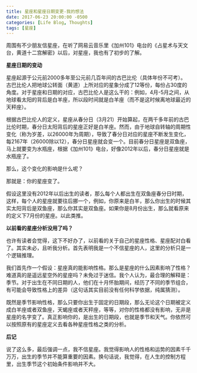 ```yaml
---
title: 星座和星座日期变更-我的想法 
date: 2017-06-23 20:00:00 -0500
categories: [Life Blog, Thoughts]
tags: [星座]
---
```


周围有不少朋友信星座，在听了网易云音乐里《加州101》电台的《占星术与天文台，黄道十二宫解密》以后，对星座，我也有了初步的了解。

**星座日期的变动**

星座起源于公元前2000多年至公元前几百年间的古巴比伦（具体年份不可考）。古巴比伦人把地球公转面（黄道）上所对应的星象分成了12等份，每份占30度的角度。对于星座和日期的对应，古巴比伦人是这么干的：例如，4月-5月之间，从地球看太阳的背后是白羊座，所以段时间就是白羊座（而不是这时候离地球最近的天秤座）。

根据古巴比伦人的定义，星座从春分日（3月21）开始算起，在两千多年前的古巴比伦时期，春分日太阳背后的星座正好是白羊座。然而，由于地球自转轴的周期性变化（称为岁差，以26000年为周期），导致了春分日对应的星座不断发生变化，每2167年（26000除以12），春分日星座就会变一个。目前春分日星座是双鱼座，马上就要变为水瓶座，根据《加州101》电台，好像2012年以后，春分日星座就是水瓶座了。

那么，这个变化的影响是什么呢？

那就是：你的星座变了。

假设这里没有2012年以后出生的读者，那么每个人都出生在双鱼座春分日时期，这样，每个人的星座就要往后挪一个，例如，你原来是白羊，那么你出生的时候其实太阳背后是双鱼座，那么你其实是双鱼座。如果你是8月份出生，那么就看原来的定义下7月份的星座。以此类推。

**以前看的星座分析没用了吗？**

也许有读者会觉得，这下不好办了，以前看的关于自己的星座性格、星座配对白看了。其实未必，且听我分析。首先表明我是一个不信星座的人，这里的分析只是一个逻辑推理。

我们首先作一个假设：星座真的能影响性格。那么是星座的什么因素影响了性格？难道真的是遥远星空外的星座吗？未免过于迷信。我个人认为，最合理的解释是：季节。对于出生在不同日期的人，他们在十月怀胎期间，经历了不同的季节组合，有可能会导致性格上的差异（这句话其实目前没有任何科学依据，纯属猜测）。

既然是季节影响性格，那么只要你出生于固定的日期段，那么无论这个日期被定义成白羊座或者双鱼座，天蝎座或者天秤座，等等，对你的性格都没有影响，无非是星座的名字变了。真正影响你的，是出生的日期段，也就是季节和天气。你依然可以按照原有的星座定义去看各种星座性格之类的分析。

 

**后记**

说了这么多，最后强调一点，我不信星座。我觉得影响人的性格和运势的因素千千万万，出生的季节并不能算重要的因素。换句话说，我觉得，在人生的控制方程里，出生季节这个初始条件影响并不大。

 


